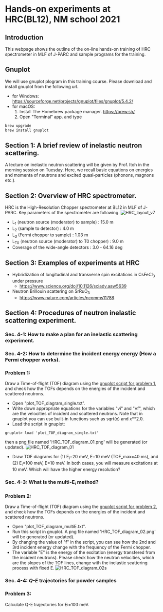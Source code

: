 # Hands-on experiments at HRC(BL12), NM school 2021

## Introduction
This webpage shows the outline of the on-line hands-on training of HRC spectrometer in MLF of J-PARC and sample programs for the training. 

## Gnuplot
We will use gnuplot plogram in this training course. Please download and install gnuplot from the following url. 

* for Windows: https://sourceforge.net/projects/gnuplot/files/gnuplot/5.4.2/
* for macOS:
    1. Install The Homebrew package manager. https://brew.sh/
    2. Open "Terminal" app. and type 
```bash
brew upgrade
brew install gnuplot
```

## Section 1: A brief review of inelastic neutron scattering.
 A lecture on inelastic neutron scattering will be given by Prof. Itoh in the morning session on Tuesday. Here, we recall basic equations on energies and momenta of neutrons and excited quasi-particles (phonons, magnons etc.).

## Section 2: Overview of HRC spectrometer. 
 HRC is the High-Resolution Chopper spectrometer at BL12 in MLF of J-PARC. Key parameters of the spectrometer are following. 
![HRC_layout_v7](https://user-images.githubusercontent.com/50174733/144195316-b9001709-d7bf-494f-983b-67f8ff7748ef.png)
* L<sub>1</sub> (neutron source (moderator) to sample) : 15.0 m
* L<sub>2</sub> (sample to detector) : 4.0 m
* L<sub>3</sub> (Fermi chopper to sample) : 1.03 m
* L<sub>T0</sub> (neutron source (moderator) to T0 chopper) : 9.0 m
* Coverage of the wide-angle detectors : 3.0 - 64.16 deg

## Section 3: Examples of experiments at HRC 
* Hybridization of longitudinal and transverse spin excitations in CsFeCl<sub>3</sub> under pressure
    - https://www.science.org/doi/10.1126/sciadv.aaw5639
* Neutron Brillouin scattering on SrRuO<sub>3</sub>
    - https://www.nature.com/articles/ncomms11788
 
## Section 4: Procedures of neutron inelastic scattering experiment.
### Sec. 4-1: How to make a plan for an inelastic scattering experiment.
### Sec. 4-2: How to determine the incident energy energy (How a Fermi chopper works).

### Problem 1: 
Draw a Time-of-flight (TOF) diagram using the [gnuplot script for problem 1](/problem1/plot_TOF_diagram_single.txt), and check how the TOFs depends on the energies of the incident and scattered neutrons.

* Open "plot_TOF_diagram_single.txt".
* Write down appropriate equations for the variables "vi" and "vf", which are the velocities of incident and scattered neutrons. Note that in gnuplot you can use built-in functions such as sqrt(x) and x**2.0.
* Load the script in gnuplot:
```
gnuplot> load 'plot_TOF_diagram_single.txt'
```
then a png file named 'HRC_TOF_diagram_01.png' will be generated (or updated).
![HRC_TOF_diagram_01](https://user-images.githubusercontent.com/50174733/144240255-ff3c50d6-058c-41d2-82c1-3b907dd9d5bd.png)
* Draw TOF diagrams for (1) E<sub>i</sub>=20 meV, E=10 meV (TOF_max=40 ms), and (2) E<sub>i</sub>=100 meV, E=10 meV. In both cases, you will measure excitations at 10 meV. Which will have the higher energy resolution? 
 
### Sec. 4-3: What is the multi-E<sub>i</sub> method?

### Problem 2: 
Draw a Time-of-flight (TOF) diagram using the [gnuplot script for problem 2](/problem2/plot_TOF_diagram_multiE.txt), and check how the TOFs depends on the energies of the incident and scattered neutrons.
* Open "plot_TOF_diagram_multiE.txt".
* Run this script in gnuplot. A png file named 'HRC_TOF_diagram_02.png' will be generated (or updated).
* By changing the value of "f" in the script, you can see how the 2nd and 3rd incident energy change with the frequency of the Fermi chopper.
* The variable "E" is the energy of the excitation (energy transfered from the incident neutrons). Please check how the neutron velocities, which are the slopes of the TOF lines, change with the inelastic scattering process with fixed E. 
![HRC_TOF_diagram_02s](https://user-images.githubusercontent.com/50174733/144352429-68782d6f-6c6c-4684-b769-40b974cb8a9d.jpeg)

### Sec. 4-4: _Q-E_ trajectories for powder samples 

### Problem 3: 
Calculate Q-E trajectories for Ei=100 meV.  
 


